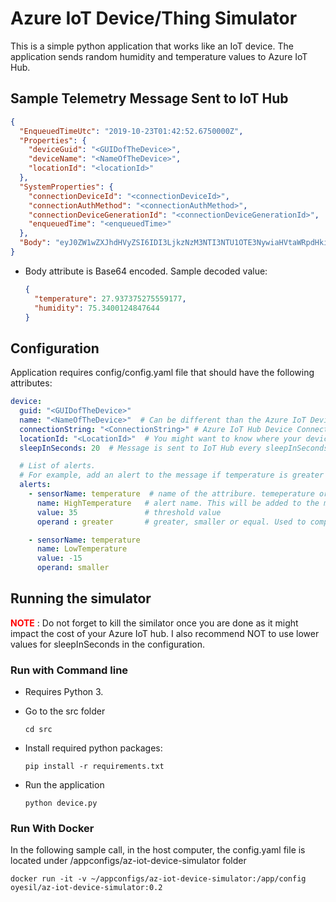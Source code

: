 #  Azure IoT Device/Thing Simulator 

This is a simple python application that works like an IoT device. The application sends random humidity and temperature values to Azure IoT Hub.

## Sample Telemetry Message Sent to IoT Hub

```json
{
  "EnqueuedTimeUtc": "2019-10-23T01:42:52.6750000Z",
  "Properties": {
    "deviceGuid": "<GUIDofTheDevice>",
    "deviceName": "<NameOfTheDevice>",
    "locationId": "<locationId>"
  },
  "SystemProperties": {
    "connectionDeviceId": "<connectionDeviceId>",
    "connectionAuthMethod": "<connectionAuthMethod>",
    "connectionDeviceGenerationId": "<connectionDeviceGenerationId>",
    "enqueuedTime": "<enqueuedTime>"
  },
  "Body": "eyJ0ZW1wZXJhdHVyZSI6IDI3LjkzNzM3NTI3NTU1OTE3NywiaHVtaWRpdHkiOiA3NS4zNDAwMTI0ODQ3NjQ0fQ=="
}
```

- Body attribute is Base64 encoded. Sample decoded value: 
  ```json
  {
    "temperature": 27.937375275559177,
    "humidity": 75.3400124847644
  }
  ```


## Configuration

Application requires config/config.yaml file that should have the following attributes:

```yaml
device:
  guid: "<GUIDofTheDevice>"
  name: "<NameOfTheDevice>"  # Can be different than the Azure IoT Device
  connectionString: "<ConnectionString>" # Azure IoT Hub Device Connection string
  locationId: "<LocationId>"  # You might want to know where your device is located
  sleepInSeconds: 20  # Message is sent to IoT Hub every sleepInSeconds

  # List of alerts. 
  # For example, add an alert to the message if temperature is greater than 35 
  alerts:   
    - sensorName: temperature  # name of the attribure. temeperature or humidity
      name: HighTemperature   # alert name. This will be added to the message sent to IoT hub
      value: 35               # threshold value
      operand : greater       # greater, smaller or equal. Used to compare actual value with threshold value

    - sensorName: temperature
      name: LowTemperature
      value: -15
      operand: smaller 

```

## Running the simulator 

<font color=#ff0000>**NOTE**</font> : Do not forget to kill the similator once you are done as it might impact the cost of your Azure IoT hub. I also recommend NOT to use lower values for sleepInSeconds in the configuration.

### Run with Command line

- Requires Python 3. 

- Go to the src folder
  ```shell
  cd src
  ```

- Install required python packages:
  ```shell
  pip install -r requirements.txt
  ```

- Run the application
  ```shell
  python device.py
  ```
  

### Run With Docker

In the following sample call, in the host computer, the config.yaml file is located under /appconfigs/az-iot-device-simulator folder

```shell
docker run -it -v ~/appconfigs/az-iot-device-simulator:/app/config oyesil/az-iot-device-simulator:0.2 
```







